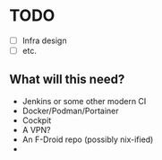 # TODO
- [ ] Infra design
- [ ] etc.

## What will this need?
- Jenkins or some other modern CI
- Docker/Podman/Portainer
- Cockpit
- A VPN?
- An F-Droid repo (possibly nix-ified)
- 
